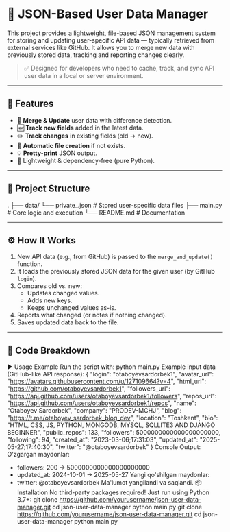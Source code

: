 # 🔐 JSON-Based User Data Manager

This project provides a lightweight, file-based JSON management system for storing and updating user-specific API data — typically retrieved from external services like GitHub. It allows you to merge new data with previously stored data, tracking and reporting changes clearly.

> ✅ Designed for developers who need to cache, track, and sync API user data in a local or server environment.

---

## 📌 Features

- 🔄 **Merge & Update** user data with difference detection.
- 🆕 **Track new fields** added in the latest data.
- ✏️ **Track changes** in existing fields (old → new).
- 📂 **Automatic file creation** if not exists.
- 💡 **Pretty-print** JSON output.
- 🚀 Lightweight & dependency-free (pure Python).

---

## 📂 Project Structure

.
├── data/
└── private_<username>.json # Stored user-specific data files
├── main.py # Core logic and execution
└── README.md # Documentation

---

## ⚙️ How It Works

1. New API data (e.g., from GitHub) is passed to the `merge_and_update()` function.
2. It loads the previously stored JSON data for the given user (by GitHub `login`).
3. Compares old vs. new:
   - Updates changed values.
   - Adds new keys.
   - Keeps unchanged values as-is.
4. Reports what changed (or notes if nothing changed).
5. Saves updated data back to the file.

---

## 🧠 Code Breakdown

▶️ Usage Example
Run the script with:
python main.py
Example input data (GitHub-like API response):
{
  "login": "otaboyevsardorbek1",
  "avatar_url": "https://avatars.githubusercontent.com/u/127109664?v=4",
  "html_url": "https://github.com/otaboyevsardorbek1",
  "followers_url": "https://api.github.com/users/otaboyevsardorbek1/followers",
  "repos_url": "https://api.github.com/users/otaboyevsardorbek1/repos",
  "name": "Otaboyev Sardorbek",
  "company": "PRODEV-MCHJ",
  "blog": "https://t.me/otaboyev_sardorbek_blog_dev",
  "location": "Toshkent",
  "bio": "HTML, CSS, JS, PYTHON, MONGODB, MYSQL, SQLLITE3 AND DJANGO BEGINNER",
  "public_repos": 133,
  "followers": 5000000000000000000000,
  "following": 94,
  "created_at": "2023-03-06;17:31:03",
  "updated_at": "2025-05-27;17:40:30",
  "twitter": "@otaboyevsardorbek"
}
Console Output:
O'zgargan maydonlar:
 - followers: 200 → 5000000000000000000000
 - updated_at: 2024-10-01 → 2025-05-27
Yangi qo'shilgan maydonlar:
 - twitter: @otaboyevsardorbek
Ma'lumot yangilandi va saqlandi.
📦 Installation
No third-party packages required! Just run using Python 3.7+:
git clone https://github.com/yourusername/json-user-data-manager.git
cd json-user-data-manager
python main.py
git clone https://github.com/yourusername/json-user-data-manager.git
cd json-user-data-manager
python main.py
